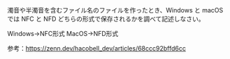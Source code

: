 濁音や半濁音を含むファイル名のファイルを作ったとき、Windows と macOS では NFC と NFD どちらの形式で保存されるかを調べて記述しなさい。

Windows→NFC形式
MacOS→NFD形式

参考：https://zenn.dev/hacobell_dev/articles/68ccc92bffd6cc